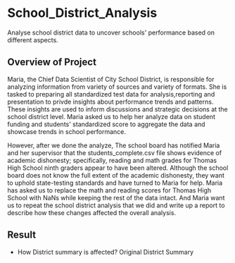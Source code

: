 # School_District_Analysis
Analyse school district data to uncover schools' performance based on different aspects.
## Overview of Project
Maria, the Chief Data Scientist of City School District, is responsible for analyzing information from variety of sources and variety of formats. She is tasked to preparing all standardized test data for analysis,reporting and presentation to privde insights about performance trends and patterns. These insights are used to inform discussions and strategic decisions at the school district level. Maria asked us to help her analyze data on student funding and students' standardized score to aggregate the data and showcase trends in school performance.

However, after we done the analyze, The school board has notified Maria and her supervisor that the students_complete.csv file shows evidence of academic dishonesty; specifically, reading and math grades for Thomas High School ninth graders appear to have been altered. Although the school board does not know the full extent of the academic dishonesty, they want to uphold state-testing standards and have turned to Maria for help. Maria has asked us to replace the math and reading scores for Thomas High School with NaNs while keeping the rest of the data intact. And Maria want us to repeat the school district analysis that we did and write up a report to describe how these changes affected the overall analysis.
## Result
- How District summary is affected?
   Original District Summary
